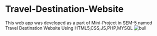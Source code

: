 # Travel-Destination-Website
This web app was developed as a part of Mini-Project in SEM-5 named Travel Destination Website Using HTML5,CSS,JS,PHP,MYSQL
![bull](https://user-images.githubusercontent.com/60510325/159931236-f004e326-3a09-457c-9ff2-982a41cbb0b3.jpg)
